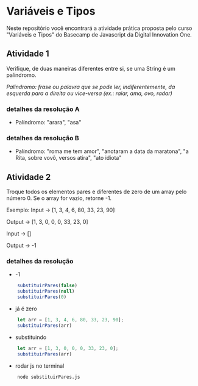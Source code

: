 # Variáveis e Tipos

Neste repositório você encontrará a atividade prática proposta pelo curso "Variáveis e Tipos" do Basecamp de Javascript da Digital Innovation One.

## Atividade 1

Verifique, de duas maneiras diferentes entre si, se uma String é um palíndromo.

_Palíndromo: frase ou palavra que se pode ler, indiferentemente, da esquerda para a direita ou vice-versa (ex.: raiar, ama, ovo, radar)_

### detalhes da resolução A
- Palíndromo: "arara", "asa"

### detalhes da resolução B
- Palíndromo: "roma me tem amor", "anotaram a data da maratona", "a Rita, sobre vovô, versos atira", "ato idiota"

## Atividade 2

Troque todos os elementos pares e diferentes de zero de um array pelo número 0. Se o array for vazio, retorne -1.

Exemplo:
Input -> [1, 3, 4, 6, 80, 33, 23, 90]

Output -> [1, 3, 0, 0, 0, 33, 23, 0]

Input -> []

Output -> -1

### detalhes da resolução

- -1
````javascript
    substituirPares(false)
    substituirPares(null)
    substituirPares(0)
````
- já é zero
````javascript
    let arr = [1, 3, 4, 6, 80, 33, 23, 90];
    substituirPares(arr)
````
- substituindo
````javascript
    let arr = [1, 3, 0, 0, 0, 33, 23, 0];
    substituirPares(arr)
````
- rodar js no terminal
````node
    node substituirPares.js
````
